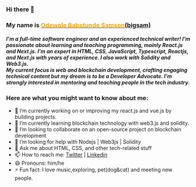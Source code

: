 ### Hi there 👋
<h3> My name is <a href="https://x.com/big_sam29"><span style="color: orange;">Odewole Babatunde Samson</span>(bigsam)</a></h3>

<h5>
I'm a full-time software engineer and an experienced technical writer! I'm passionate about learning and teaching programming, mainly React.js and Next.js. I'm an expert in HTML, CSS, JavaScript, Typescript, Reactjs, and Next.js with years of experience. I also work with Solidity and Web3.js.<br> My current focus is web and blockchain development, crafting engaging technical content but my dream is to be a Developer Advocate.  I'm strongly interested in mentoring and teaching people in the tech industry.
</h5>

<h3>Here are what you might want to know about me:</h3>

- 🔭 I’m currently working on or improving my react.js and vue.js by building projects.
- 🌱 I’m currently learning blockchain technology with web3.js and solidity.
- 👯 I’m looking to collaborate on an open-source project on blockchain development
- 🤔 I’m looking for help with Nodejs | Web3js | Solidity
- 💬 Ask me about HTML, CSS, and other tech-related stuff
- 📫 How to reach me: <a href="http://twitter.com/big_sam29">Twitter</a> | <a href="https://www.linkedin.com/in/babatunde-samson">Linkedin</a> 
- 😄 Pronouns: him/he
- ⚡ Fun fact: I love music,exploring, pet(dog&cat) and meeting new people.

